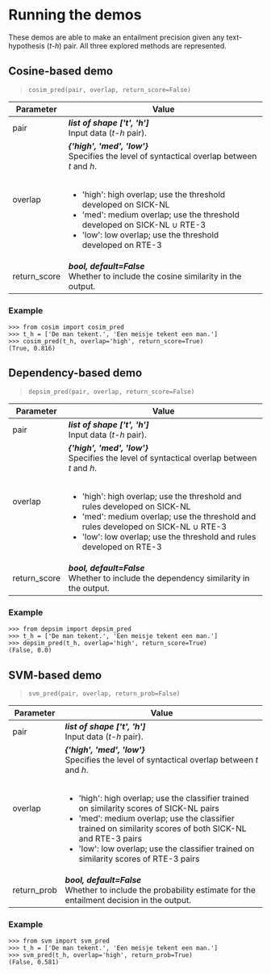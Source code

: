 
# Running the demos
These demos are able to make an entailment precision given any text-hypothesis (*t-h*) pair. All three explored methods are represented.

## Cosine-based demo
> `cosim_pred(pair, overlap, return_score=False)`

| Parameter | Value |
|--|--|
|pair| ***list of shape ['*t*', '*h*']*** <br /> Input data (*t-h* pair).|
|overlap| ***{'high', 'med', 'low'}*** <br /> Specifies the level of syntactical overlap between *t* and *h*.<br /><br /><ul><li>'high': high overlap; use the threshold developed on SICK-NL</li><li>'med': medium overlap; use the threshold developed on SICK-NL ∪ RTE-3</li><li>'low': low overlap; use the threshold developed on RTE-3</li></ul>
|return_score| ***bool, default=False***<br />Whether to include the cosine similarity in the output. |

### Example

    >>> from cosim import cosim_pred
	>>> t_h = ['De man tekent.', 'Een meisje tekent een man.']
	>>> cosim_pred(t_h, overlap='high', return_score=True)
	(True, 0.816)


## Dependency-based demo
> `depsim_pred(pair, overlap, return_score=False)`

| Parameter | Value |
|--|--|
|pair| ***list of shape ['*t*', '*h*']*** <br /> Input data (*t-h* pair).|
|overlap| ***{'high', 'med', 'low'}*** <br /> Specifies the level of syntactical overlap between *t* and *h*.<br /><br /><ul><li>'high': high overlap; use the threshold and rules developed on SICK-NL</li><li>'med': medium overlap; use the threshold and rules developed on SICK-NL ∪ RTE-3</li><li>'low': low overlap; use the threshold and rules developed on RTE-3</li></ul>
|return_score| ***bool, default=False***<br />Whether to include the dependency similarity in the output. |

### Example

    >>> from depsim import depsim_pred
	>>> t_h = ['De man tekent.', 'Een meisje tekent een man.']
	>>> depsim_pred(t_h, overlap='high', return_score=True)
	(False, 0.0)


## SVM-based demo
> `svm_pred(pair, overlap, return_prob=False)`

| Parameter | Value |
|--|--|
|pair| ***list of shape ['*t*', '*h*']*** <br /> Input data (*t-h* pair).|
|overlap| ***{'high', 'med', 'low'}*** <br /> Specifies the level of syntactical overlap between *t* and *h*.<br /><br /><ul><li>'high': high overlap; use the classifier trained on similarity scores of SICK-NL pairs</li><li>'med': medium overlap; use the classifier trained on similarity scores of both SICK-NL and RTE-3 pairs </li><li>'low': low overlap; use the classifier trained on similarity scores of RTE-3 pairs</li></ul>
|return_prob| ***bool, default=False***<br />Whether to include the probability estimate for the entailment decision in the output. |

### Example

	>>> from svm import svm_pred
	>>> t_h = ['De man tekent.', 'Een meisje tekent een man.']
	>>> svm_pred(t_h, overlap='high', return_prob=True)
	(False, 0.581)
